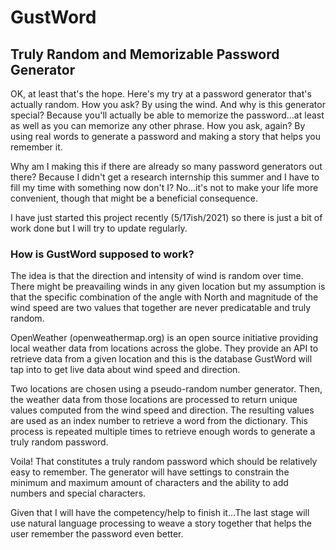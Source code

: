 # GustWord
## Truly Random and Memorizable Password Generator

OK, at least that's the hope. Here's my try at a password generator that's actually random. How you ask? By using the wind. And why is this generator special? Because you'll actually be able to memorize the password...at least as well as you can memorize any other phrase. How you ask, again? By using real words to generate a password and making a story that helps you remember it.

Why am I making this if there are already so many password generators out there? Because I didn't get a research internship this summer and I have to fill my time with something now don't I? No...it's not to make your life more convenient, though that might be a beneficial consequence.

I have just started this project recently (5/17ish/2021) so there is just a bit of work done but I will try to update regularly.

### How is GustWord supposed to work?

The idea is that the direction and intensity of wind is random over time. There might be preavailing winds in any given location but my assumption is that the specific combination of the angle with North and magnitude of the wind speed are two values that together are never predicatable and truly random.

OpenWeather (openweathermap.org) is an open source initiative providing local weather data from locations across the globe. They provide an API to retrieve data from a given location and this is the database GustWord will tap into to get live data about wind speed and direction.

Two locations are chosen using a pseudo-random number generator. Then, the weather data from those locations are processed to return unique values computed from the wind speed and direction. The resulting values are used as an index number to retrieve a word from the dictionary. This process is repeated multiple times to retrieve enough words to generate a truly random password.

Voila! That constitutes a truly random password which should be relatively easy to remember. The generator will have settings to constrain the minimum and maximum amount of characters and the ability to add numbers and special characters.  


Given that I will have the competency/help to finish it...The last stage will use natural language processing to weave a story together that helps the user remember the password even better.

